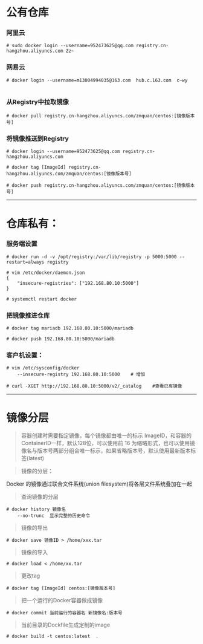 
# 公有仓库

### 阿里云

	# sudo docker login --username=952473625@qq.com registry.cn-hangzhou.aliyuncs.com Zz~


### 网易云

	# docker login --username=m13004994035@163.com  hub.c.163.com  c~wy


```/root/.docker/config.json
```


### 从Registry中拉取镜像

	# docker pull registry.cn-hangzhou.aliyuncs.com/zmquan/centos:[镜像版本号]


### 将镜像推送到Registry

	# docker login --username=952473625@qq.com registry.cn-hangzhou.aliyuncs.com

	# docker tag [ImageId] registry.cn-hangzhou.aliyuncs.com/zmquan/centos:[镜像版本号]

	# docker push registry.cn-hangzhou.aliyuncs.com/zmquan/centos:[镜像版本号]

----


# 仓库私有：

### 服务端设置
	# docker run -d -v /opt/registry:/var/lib/registry -p 5000:5000 --restart=always registry

	# vim /etc/docker/daemon.json
	{
    	"insecure-registries": ["192.168.80.10:5000"]
	}

	# systemctl restart docker

### 把镜像推进仓库

	# docker tag mariadb 192.168.80.10:5000/mariadb

	# docker push 192.168.80.10:5000/mariadb

### 客户机设置：

	# vim /etc/sysconfig/docker
		--insecure-registry 192.168.80.10:5000    # 增加

	# curl -XGET http://192.168.80.10:5000/v2/_catalog    #查看已有镜像

----

# 镜像分层
> 容器创建时需要指定镜像，每个镜像都由唯一的标示 ImageID，和容器的 ContainerID一样，默认128位，可以使用前 16 为缩略形式，也可以使用镜像名与版本号两部分组合唯一标示，如果省略版本号，默认使用最新版本标签(latest)

> 镜像的分层：

Docker 的镜像通过联合文件系统(union filesystem)将各层文件系统叠加在一起

> 查询镜像的分层

	# docker history 镜像名		
		--no-trunc 	显示完整的历史命令

> 镜像的导出

	# docker save 镜像ID > /home/xxx.tar 

> 镜像的导入

	# docker load < /home/xx.tar 

> 更改tag

	# docker tag [ImageId] centos:[镜像版本号]

> 把一个运行的Docker容器做成镜像

	# docker commit 当前运行的容器名 新镜像名:版本号

> 当前目录的Dockfile生成定制的image

	# docker build -t centos:latest  .  


